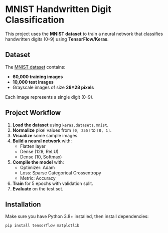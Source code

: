 # MNIST Handwritten Digit Classification

This project uses the **MNIST dataset** to train a neural network that classifies handwritten digits (0–9) using **TensorFlow/Keras**.

## Dataset
The [MNIST dataset](http://yann.lecun.com/exdb/mnist/) contains:
- **60,000 training images**
- **10,000 test images**
- Grayscale images of size **28×28 pixels**

Each image represents a single digit (0–9).

## Project Workflow
1. **Load the dataset** using `keras.datasets.mnist`.
2. **Normalize** pixel values from `[0, 255]` to `[0, 1]`.
3. **Visualize** some sample images.
4. **Build a neural network** with:
   - Flatten layer
   - Dense (128, ReLU)
   - Dense (10, Softmax)
5. **Compile the model** with:
   - Optimizer: Adam
   - Loss: Sparse Categorical Crossentropy
   - Metric: Accuracy
6. **Train** for 5 epochs with validation split.
7. **Evaluate** on the test set.

## Installation
Make sure you have Python 3.8+ installed, then install dependencies:
```bash
pip install tensorflow matplotlib
